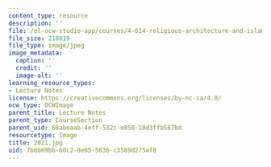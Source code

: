 ```yaml
---
content_type: resource
description: ''
file: /ol-ocw-studio-app/courses/4-614-religious-architecture-and-islamic-cultures-fall-2002/7b6b69bb60c28e855636c3589d275af8_2021.jpg
file_size: 218019
file_type: image/jpeg
image_metadata:
  caption: ''
  credit: ''
  image-alt: ''
learning_resource_types:
- Lecture Notes
license: https://creativecommons.org/licenses/by-nc-sa/4.0/
ocw_type: OCWImage
parent_title: Lecture Notes
parent_type: CourseSection
parent_uid: 68abeaab-4eff-532c-e858-18d3ffb567bd
resourcetype: Image
title: 2021.jpg
uid: 7b6b69bb-60c2-8e85-5636-c3589d275af8
---
```


